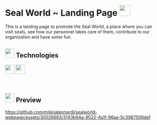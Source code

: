 # Seal World ~ Landing Page  <img src="https://github.com/milenaleonardi/sealworld-webpage/assets/30026683/bf27afd2-276e-4154-8938-feab365f3651" width="35" height="35"/>

This is a landing page to promote the Seal World, a place where you can visit seals, see how our personnel takes care of them, contribute to our organization and have some fun.

## <img src="https://github.com/milenaleonardi/color-flipper/assets/30026683/4d90e300-c3a0-4180-a889-e6fe34a87c6e" width="30" height="30"/> Technologies  

<img src="https://cdn.jsdelivr.net/gh/devicons/devicon@latest/icons/html5/html5-original.svg" width="30" height="30"/> <img src="https://cdn.jsdelivr.net/gh/devicons/devicon@latest/icons/css3/css3-original.svg" width="30" height="30"/>

<br>

## <img src="https://github.com/milenaleonardi/color-flipper/assets/30026683/d0ca765c-22ce-4837-b7ee-2fd0cce2e1d0" width="30" height="30"/> Preview 

https://github.com/milenaleonardi/sealworld-webpage/assets/30026683/3143b64a-9522-4a1f-96aa-5c3987506def




